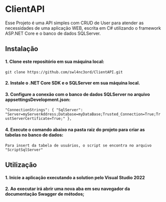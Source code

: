 # ClientAPI

Esse Projeto é uma API simples com CRUD de User para atender as necessidades de uma aplicação WEB, escrita em C# utilizando o framework ASP.NET Core e o banco de dados SQLServer.

## Instalação
#### 1. Clone este repositório em sua máquina local:

``
git clone https://github.com/swl4nc3ord/ClientAPI.git
``

#### 2. Instale o .NET Core SDK e o SQLServer em sua máquina local.

#### 3. Configure a conexão com o banco de dados SQLServer no arquivo appsettingsDevelopment.json:

``
"ConnectionStrings": {
    "SqlServer": "Server=myServerAddress;Database=myDataBase;Trusted_Connection=True;TrustServerCertificate=True;"
 },
 ``
 
#### 4. Execute o comando abaixo na pasta raiz do projeto para criar as tabelas no banco de dados:

``
Para insert da tabela de usuários, o script se encontra no arquivo "ScriptSqlServer" 
``

## Utilização
#### 1. Inicie a aplicação executando a solution pelo Visual Studio 2022

#### 2. Ao executar irá abrir uma nova aba em seu navegador da documentação Swagger de métodos;

